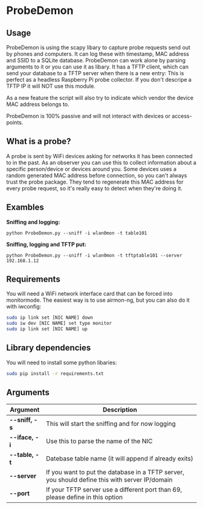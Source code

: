 # ProbeDemon
## Usage
ProbeDemon is using the scapy libary to capture probe requests send out by phones and computers. It can log these with timestamp, MAC address and SSID to a SQLite database. ProbeDemon can work alone by parsing arguments to it or you can use it as libary. It has a TFTP client, which can send your database to a TFTP server when there is a new entry: This is perfect as a headless Raspberry Pi probe collector. If you don't descripe a TFTP IP it will NOT use this module. 

As a new feature the script will also try to indicate which vendor the device MAC address belongs to. 

ProbeDemon is 100% passive and will not interact with devices or access-points. 

## What is a probe?
A probe is sent by WiFi devices asking for networks it has been connected to in the past. As an observer you can use this to collect information about a specific person/device or devices around you. Some devices uses a random generated MAC address before connection, so you can't always trust the probe package. They tend to regenerate this MAC address for every probe request, so it's really easy to detect when they're doing it. 

## Exambles
**Sniffing and logging:**  
```
python ProbeDemon.py --sniff -i wlan0mon -t table101  
```
**Sniffing, logging and TFTP put:**  
```
python ProbeDemon.py --sniff -i wlan0mon -t tftptable101 --server 192.168.1.12   
```

## Requirements
You will need a WiFi network interface card that can be forced into monitormode. The easiest way is to use airmon-ng, but you can also do it with iwconfig:  
```bash
sudo ip link set [NIC NAME] down  
sudo iw dev [NIC NAME] set type monitor  
sudo ip link set [NIC NAME] up  
```

## Library dependencies
You will need to install some python libaries:
```bash
sudo pip install -r requirements.txt
```

## Arguments
**Argument** | **Description**
------------ | ---------------
**--sniff, -s** | This will start the sniffing and for now logging
**--iface, -i** | Use this to parse the name of the NIC
**--table, -t** | Datebase table name (it will append if already exits)
**--server** | If you want to put the database in a TFTP server, you should define this with server IP/domain
**--port** | If your TFTP server use a different port than 69, please define in this option


